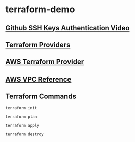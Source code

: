 # terraform-demo

## [Github SSH Keys Authentication Video](https://youtu.be/k9D3KGbURAM)

## [Terraform Providers](https://registry.terraform.io/browse/providers)

## [AWS Terraform Provider](https://registry.terraform.io/browse/providers)

## [AWS VPC Reference](https://registry.terraform.io/browse/providers)

## Terraform Commands

`terraform init`

`terraform plan`

`terraform apply`

`terraform destroy`
